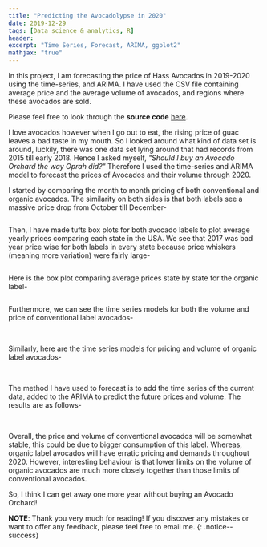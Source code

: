 ```yaml
---
title: "Predicting the Avocadolypse in 2020"
date: 2019-12-29
tags: [Data science & analytics, R]
header:
excerpt: "Time Series, Forecast, ARIMA, ggplot2"
mathjax: "true"
---
```

In this project, I am forecasting the price of Hass Avocados in 2019-2020 using the time-series, and ARIMA. I have used the CSV file containing average price and the average volume of avocados, and regions where these avocados are sold.

Please feel free to look through the **source code** [here](https://github.com/ToadHanks/Predicting_Avocadolypse_2020).

I love avocados however when I go out to eat, the rising price of guac leaves a bad taste in my mouth. So I looked around what kind of data set is around, luckily, there was one data set lying around that had records from 2015 till early 2018. Hence I asked myself, *"Should I buy an Avocado Orchard the way Oprah did?"* Therefore I used the time-series and ARIMA model to forecast the prices of Avocados and their volume through 2020.

I started by comparing the month to month pricing of both conventional and organic avocados. The similarity on both sides is that both labels see a massive price drop from October till December-

<img src="{{ site.url }}{{ site.baseurl }}/images/avocados/avg_month_prices_both.png" alt="">

Then, I have made tufts box plots for both avocado labels to plot average yearly prices comparing each state in the USA. We see that 2017 was bad year price wise for both labels in every state because price whiskers (meaning more variation) were fairly large-

<img src="{{ site.url }}{{ site.baseurl }}/images/avocados/avg_yr_price_conv.png" alt="">

Here is the box plot comparing average prices state by state for the organic label-

<img src="{{ site.url }}{{ site.baseurl }}/images/avocados/avg_yr_price_org.png" alt="">

Furthermore, we can see the time series models for both the volume and price of conventional label avocados-

<img src="{{ site.url }}{{ site.baseurl }}/images/avocados/ts_conv_pricing.png" alt="">

<img src="{{ site.url }}{{ site.baseurl }}/images/avocados/ts_conv_volume.png" alt="">

Similarly, here are the time series models for pricing and volume of organic label avocados- 

<img src="{{ site.url }}{{ site.baseurl }}/images/avocados/ts_org_pricing.png" alt="">

<img src="{{ site.url }}{{ site.baseurl }}/images/avocados/ts_org_volume.png" alt="">

The method I have used to forecast is to add the time series of the current data, added to the ARIMA to predict the future prices and volume. The results are as follows-

<img src="{{ site.url }}{{ site.baseurl }}/images/avocados/forecast_conv_price.png" alt="">

<img src="{{ site.url }}{{ site.baseurl }}/images/avocados/forecast_conv_vol.png" alt="">

<img src="{{ site.url }}{{ site.baseurl }}/images/avocados/forecast_org_price.png" alt="">

<img src="{{ site.url }}{{ site.baseurl }}/images/avocados/forecast_org_vol.png" alt="">

Overall, the price and volume of conventional avocados will be somewhat stable, this could be due to bigger consumption of this label. Whereas, organic label avocados will have erratic pricing and demands throughout 2020. However, interesting behaviour is that lower limits on the volume of organic avocados are much more closely together than those limits of conventional avocados.

So, I think I can get away one more year without buying an Avocado Orchard!

**NOTE**: Thank you very much for reading! If you discover any mistakes or want to offer any feedback, please feel free to email me.
{: .notice--success}
